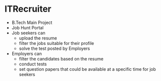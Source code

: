 # ITRecruiter
- B.Tech Main Project
- Job Hunt Portal
- Job seekers can 
  - upload the resume
  - filter the jobs suitable for their profile
  - solve the test posted by Employers
- Employers can
  - filter the candidates based on the resume
  - conduct tests
  - set question papers that could be available at a specific time for job seekers
  
